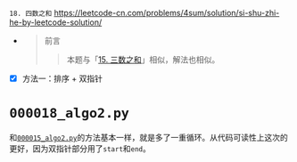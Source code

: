 
`18. 四数之和` https://leetcode-cn.com/problems/4sum/solution/si-shu-zhi-he-by-leetcode-solution/
- > 前言
  >> 本题与「[15. 三数之和](https://leetcode-cn.com/problems/3sum/)」相似，解法也相似。
- [x] 方法一：排序 + 双指针

# `000018_algo2.py`

和[`000015_algo2.py`](https://github.com/BIAOXYZ/variousCodes/blob/master/_CodeTopics/LeetCode/000015/000015_algo2.py)的方法基本一样，就是多了一重循环。从代码可读性上这次的更好，因为双指针部分用了`start`和`end`。
